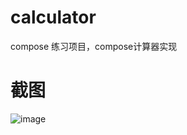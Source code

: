 # calculator
compose 练习项目，compose计算器实现

# 截图
![image](https://user-images.githubusercontent.com/65278264/185746958-4b8a5338-5eac-4b08-9b70-11bb7a135a3a.png)
